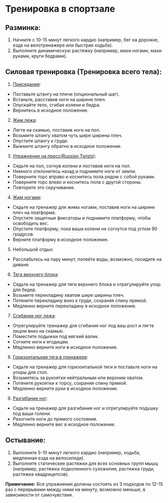 # Тренировка в спортзале

## Разминка:

1. Начните с 10-15 минут легкого кардио (например, бег на дорожке, езда на велотренажере или быстрая ходьба).
2. Выполните динамическую растяжку (например, махи ногами, махи руками, круги бедрами).

## Силовая тренировка (Тренировка всего тела):

1. [Приседания](https://youtu.be/gcNh17Ckjgg):
- Поставьте штангу на плечи (опциональный шаг).
- Встаньте, расставив ноги на ширине плеч.
- Опускайте тело, сгибая колени и бедра.
- Вернитесь в исходное положение.

2. [Жим лежа](https://youtu.be/4Y2ZdHCOXok):
- Лягте на скамью, поставив ноги на пол.
- Возьмите штангу хватом чуть шире ширины плеч.
- Опустите штангу к груди.
- Выжмите штангу обратно в исходное положение.

3. [Упражнение на пресс(Russian Twists)](https://youtu.be/TkCoHrR6Y7Q&t=16):
- Сядьте на пол, согнув колени и поставив ноги на пол.
- Немного отклонитесь назад и поднимите ноги от земли.
- Поверните торс вправо и коснитесь пола рядом с собой руками.
- Поверните торс влево и коснитесь пола с другой стороны.
- Повторите это скручивание.

4. [Жим ногами](https://youtu.be/RjmYBmMBmOM):
- Сядьте на тренажер для жима ногами, поставив ноги на ширине плеч на платформе.
- Опустите защитные фиксаторы и поднимите платформу, чтобы освободить вес.
- Опустите платформу, пока ваши колени не согнутся под углом 90 градусов.
- Верните платформу в исходное положение.

5. Небольшой отдых:
- Расслабьтесь на пару минут, попейте воды, возможно, посидите на диване.

6. [Тяга верхнего блока](https://youtu.be/77bPLrsMwiQ):
- Сядьте на тренажер для тяги верхнего блока и отрегулируйте упор для бедер.
- Возьмите перекладину хватом шире ширины плеч.
- Потяните перекладину вниз к груди, сохраняя спину прямой.
- Медленно верните перекладину в исходное положение.

7. [Сгибание ног лежа](https://youtu.be/FMCq0hT3KRU):
- Отрегулируйте тренажер для сгибания ног под ваш рост и лягте лицом вниз на скамью.
- Поместите лодыжки под мягкий валик.
- Согните ноги к ягодицам.
- Медленно верните ноги в исходное положение.

8. [Горизонтальная тяга в тренажере](https://youtu.be/nxd2Wr6n8no):
- Сядьте на тренажер для горизонтальной тяги и поставьте ноги на упоры для стоп.
- Возьмитесь за рукоятки нейтральным или верхним хватом.
- Потяните рукоятки к торсу, сохраняя спину прямой.
- Медленно верните руки в исходное положение.

9. [Разгибание ног](https://youtu.be/4ZDm5EbiFI8):
- Сядьте на тренажер для разгибания ног и отрегулируйте подушку под ваши голени.
- Разогните ноги до прямого состояния.
- Медленно верните вес в исходное положение.

## Остывание:
1. Выполните 5-10 минут легкого кардио (например, ходьба, медленная езда на велосипеде).
2. Выполните статические растяжки для всех основных групп мышц (например, растяжка подколенного сухожилия, растяжка груди, растяжка квадрицепсов).

**Примечание:** Все упражнения должны состоять из 3 подходов по 12-15 раз с перерывами между ними на минуту, возможно меньше, в зависимости от самочувствия.
